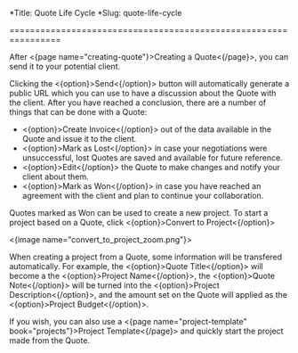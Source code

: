 *Title: Quote Life Cycle
*Slug: quote-life-cycle

================================================================

After <{page name="creating-quote"}>Creating a Quote<{/page}>, you can send it to your potential client.

Clicking the <{option}>Send<{/option}> button will automatically generate a public URL which you can use to have a discussion about the Quote with the client. After you have reached a conclusion, there are a number of things that can be done with a Quote: 

- <{option}>Create Invoice<{/option}> out of the data available in the Quote and issue it to the client.
- <{option}>Mark as Lost<{/option}> in case your negotiations were unsuccessful, lost Quotes are saved and available for future reference.
- <{option}>Edit<{/option}> the Quote to make changes and notify your client about them.
- <{option}>Mark as Won<{/option}> in case you have reached an agreement with the client and plan to continue your collaboration.

Quotes marked as Won can be used to create a new project. To start a project based on a Quote, click <{option}>Convert to Project<{/option}> 

<{image name="convert_to_project_zoom.png"}>

When creating a project from a Quote, some information will be transfered automatically. For example, the <{option}>Quote Title<{/option}> will become a the <{option}>Project Name<{/option}>, the <{option}>Quote Note<{/option}> will be turned into the <{option}>Project Description<{/option}>, and the amount set on the Quote will applied as the <{option}>Project Budget<{/option}>.

If you wish, you can also use a <{page name="project-template" book="projects"}>Project Template<{/page}> and quickly start the project made from the Quote.